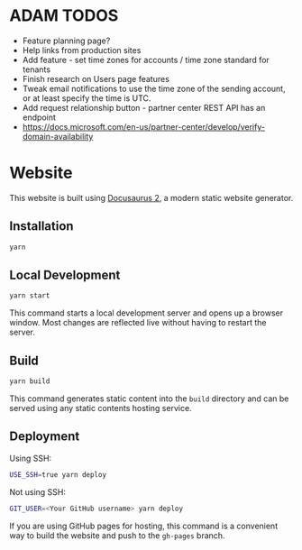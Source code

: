 # ADAM TODOS

* Feature planning page?
* Help links from production sites
* Add feature - set time zones for accounts / time zone standard for tenants
* Finish research on Users page features
* Tweak email notifications to use the time zone of the sending account, or at least specify the time is UTC.
* Add request relationship button - partner center REST API has an endpoint
* https://docs.microsoft.com/en-us/partner-center/develop/verify-domain-availability

# Website

This website is built using [Docusaurus 2](https://docusaurus.io/), a modern static website generator.

## Installation

```sh
yarn
```

## Local Development

```sh
yarn start
```

This command starts a local development server and opens up a browser window. Most changes are reflected live without having to restart the server.

## Build

```sh
yarn build
```

This command generates static content into the `build` directory and can be served using any static contents hosting service.

## Deployment

Using SSH:

```sh
USE_SSH=true yarn deploy
```

Not using SSH:

```sh
GIT_USER=<Your GitHub username> yarn deploy
```

If you are using GitHub pages for hosting, this command is a convenient way to build the website and push to the `gh-pages` branch.
